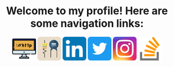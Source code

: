 <h1 align="center">Welcome to my profile! Here are some navigation links: </h1>
<p align="center">
<a href=https://mohamadmoheb.github.io/Website/><img align="center" src="Icons/Website.png" alt="Website" height="64" width="64" target="_blank"/></a>
<a href=https://github.com/Electronics-Calculator><img align="center" src="Icons/EC.png" alt="EC" height="64" width="64" target="_blank"/></a>
<a href=https://www.linkedin.com/in/mohamad-moheb-901501162/><img align="center" src="Icons/LinkedIn.png" alt="LinkedIn" height="64" width="64" target="_blank"/></a>
<a href=https://twitter.com/m0edah0e><img align="center" src="Icons/Twitter.png" alt="Twitter" height="64" width="64" target="_blank"/></a>
<a href=https://www.instagram.com/mohamadmohebx><img align="center" src="Icons/Instagram.png" alt="Instagram" height="64" width="64" target="_blank"/></a>
<a href=https://stackoverflow.com/users/12148762/mohamad><img align="center" src="Icons/Stack.png" alt="Stackoverflow" height="64" width="64" target="_blank"/></a>
